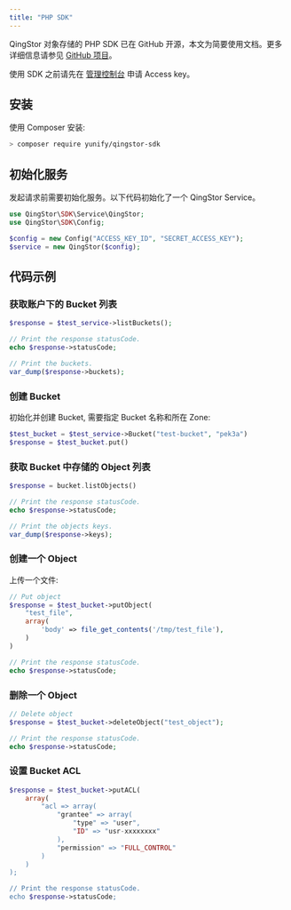 ```yaml
---
title: "PHP SDK"
---
```



QingStor 对象存储的 PHP SDK 已在 GitHub 开源，本文为简要使用文档。更多详细信息请参见 [GitHub 项目](https://github.com/yunify/qingstor-sdk-php)。

使用 SDK 之前请先在 [管理控制台](https://console.qingcloud.com/access_keys/) 申请 Access key。

## 安装

使用 Composer 安装:

```bash
> composer require yunify/qingstor-sdk
```


## 初始化服务

发起请求前需要初始化服务。以下代码初始化了一个 QingStor Service。

```php
use QingStor\SDK\Service\QingStor;
use QingStor\SDK\Config;

$config = new Config("ACCESS_KEY_ID", "SECRET_ACCESS_KEY");
$service = new QingStor($config);
```

## 代码示例

### 获取账户下的 Bucket 列表

```php
$response = $test_service->listBuckets();

// Print the response statusCode.
echo $response->statusCode;

// Print the buckets.
var_dump($response->buckets);
```

### 创建 Bucket

初始化并创建 Bucket, 需要指定 Bucket 名称和所在 Zone:

```php
$test_bucket = $test_service->Bucket("test-bucket", "pek3a")
$response = $test_bucket.put()
```

### 获取 Bucket 中存储的 Object 列表

```php
$response = bucket.listObjects()

// Print the response statusCode.
echo $response->statusCode;

// Print the objects keys.
var_dump($response->keys);
```

### 创建一个 Object

上传一个文件:

```php
// Put object
$response = $test_bucket->putObject(
    "test_file",
    array(
        'body' => file_get_contents('/tmp/test_file'),
    )
)

// Print the response statusCode.
echo $response->statusCode;
```

### 删除一个 Object

```php
// Delete object
$response = $test_bucket->deleteObject("test_object");

// Print the response statusCode.
echo $response->statusCode;
```

### 设置 Bucket ACL

```php
$response = $test_bucket->putACL(
    array(
        "acl => array(
            "grantee" => array(
                "type" => "user",
                "ID" => "usr-xxxxxxxx"
            ),
            "permission" => "FULL_CONTROL"
        )
    )
);

// Print the response statusCode.
echo $response->statusCode;
```
